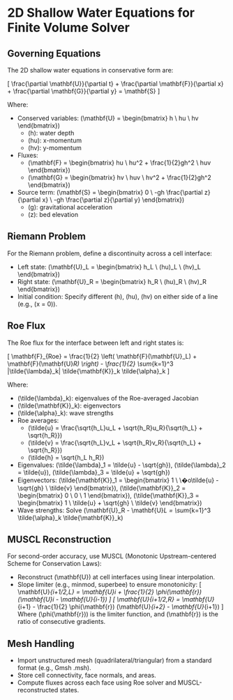 # 2D Shallow Water Equations for Finite Volume Solver

## Governing Equations
The 2D shallow water equations in conservative form are:

\[
\frac{\partial \mathbf{U}}{\partial t} + \frac{\partial \mathbf{F}}{\partial x} + \frac{\partial \mathbf{G}}{\partial y} = \mathbf{S}
\]

Where:
- Conserved variables: \(\mathbf{U} = \begin{bmatrix} h \\ hu \\ hv \end{bmatrix}\)
  - \(h\): water depth
  - \(hu\): x-momentum
  - \(hv\): y-momentum
- Fluxes:
  - \(\mathbf{F} = \begin{bmatrix} hu \\ hu^2 + \frac{1}{2}gh^2 \\ huv \end{bmatrix}\)
  - \(\mathbf{G} = \begin{bmatrix} hv \\ huv \\ hv^2 + \frac{1}{2}gh^2 \end{bmatrix}\)
- Source term: \(\mathbf{S} = \begin{bmatrix} 0 \\ -gh \frac{\partial z}{\partial x} \\ -gh \frac{\partial z}{\partial y} \end{bmatrix}\)
  - \(g\): gravitational acceleration
  - \(z\): bed elevation

## Riemann Problem
For the Riemann problem, define a discontinuity across a cell interface:
- Left state: \(\mathbf{U}_L = \begin{bmatrix} h_L \\ (hu)_L \\ (hv)_L \end{bmatrix}\)
- Right state: \(\mathbf{U}_R = \begin{bmatrix} h_R \\ (hu)_R \\ (hv)_R \end{bmatrix}\)
- Initial condition: Specify different \(h\), \(hu\), \(hv\) on either side of a line (e.g., \(x = 0\)).

## Roe Flux
The Roe flux for the interface between left and right states is:

\[
\mathbf{F}_{Roe} = \frac{1}{2} \left( \mathbf{F}(\mathbf{U}_L) + \mathbf{F}(\mathbf{U}_R) \right) - \frac{1}{2} \sum_{k=1}^3 |\tilde{\lambda}_k| \tilde{\mathbf{K}}_k \tilde{\alpha}_k
\]

Where:
- \(\tilde{\lambda}_k\): eigenvalues of the Roe-averaged Jacobian
- \(\tilde{\mathbf{K}}_k\): eigenvectors
- \(\tilde{\alpha}_k\): wave strengths
- Roe averages:
  - \(\tilde{u} = \frac{\sqrt{h_L}u_L + \sqrt{h_R}u_R}{\sqrt{h_L} + \sqrt{h_R}}\)
  - \(\tilde{v} = \frac{\sqrt{h_L}v_L + \sqrt{h_R}v_R}{\sqrt{h_L} + \sqrt{h_R}}\)
  - \(\tilde{h} = \sqrt{h_L h_R}\)
- Eigenvalues: \(\tilde{\lambda}_1 = \tilde{u} - \sqrt{gh}\), \(\tilde{\lambda}_2 = \tilde{u}\), \(\tilde{\lambda}_3 = \tilde{u} + \sqrt{gh}\)
- Eigenvectors: \(\tilde{\mathbf{K}}_1 = \begin{bmatrix} 1 \\ \�o\tilde{u} - \sqrt{gh} \\ \tilde{v} \end{bmatrix}\), \(\tilde{\mathbf{K}}_2 = \begin{bmatrix} 0 \\ 0 \\ 1 \end{bmatrix}\), \(\tilde{\mathbf{K}}_3 = \begin{bmatrix} 1 \\ \tilde{u} + \sqrt{gh} \\ \tilde{v} \end{bmatrix}\)
- Wave strengths: Solve \(\mathbf{U}_R - \mathbf{U}_L = \sum_{k=1}^3 \tilde{\alpha}_k \tilde{\mathbf{K}}_k\)

## MUSCL Reconstruction
For second-order accuracy, use MUSCL (Monotonic Upstream-centered Scheme for Conservation Laws):
- Reconstruct \(\mathbf{U}\) at cell interfaces using linear interpolation.
- Slope limiter (e.g., minmod, superbee) to ensure monotonicity:
  \[
  \mathbf{U}_{i+1/2,L} = \mathbf{U}_i + \frac{1}{2} \phi(\mathbf{r}) (\mathbf{U}_i - \mathbf{U}_{i-1})
  \]
  \[
  \mathbf{U}_{i+1/2,R} = \mathbf{U}_{i+1} - \frac{1}{2} \phi(\mathbf{r}) (\mathbf{U}_{i+2} - \mathbf{U}_{i+1})
  \]
  Where \(\phi(\mathbf{r})\) is the limiter function, and \(\mathbf{r}\) is the ratio of consecutive gradients.

## Mesh Handling
- Import unstructured mesh (quadrilateral/triangular) from a standard format (e.g., Gmsh .msh).
- Store cell connectivity, face normals, and areas.
- Compute fluxes across each face using Roe solver and MUSCL-reconstructed states.